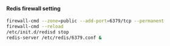 #### Redis firewall setting

```bash
firewall-cmd --zone=public --add-port=6379/tcp --permanent
firewall-cmd --reload
/etc/init.d/redisd stop
redis-server /etc/redis/6379.conf &
```

